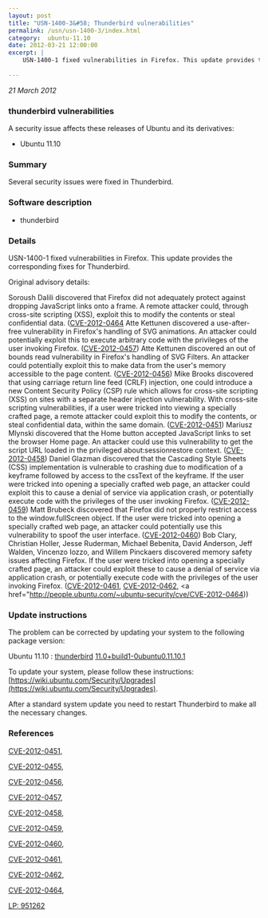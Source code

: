 ```yaml
---
layout: post
title: "USN-1400-3&#58; Thunderbird vulnerabilities"
permalink: /usn/usn-1400-3/index.html
category:  ubuntu-11.10
date: 2012-03-21 12:00:00
excerpt: |
    USN-1400-1 fixed vulnerabilities in Firefox. This update provides the corresponding fixes for Thunderbird.
    
---
```


 
 
 

*21 March 2012*

### thunderbird vulnerabilities

A security issue affects these releases of Ubuntu and its derivatives:

* Ubuntu 11.10

### Summary

Several security issues were fixed in Thunderbird. 

### Software description

* thunderbird 

### Details

USN-1400-1 fixed vulnerabilities in Firefox. This update provides the corresponding fixes for Thunderbird.

Original advisory details:

 Soroush Dalili discovered that Firefox did not adequately protect against dropping JavaScript links onto a frame. A remote attacker could, through cross-site scripting (XSS), exploit this to modify the contents or steal confidential data. ([CVE-2012-0464](http://people.ubuntu.com/~ubuntu-security/cve/CVE-2012-0455">CVE-2012-0455</a>) Atte Kettunen discovered a use-after-free vulnerability in Firefox&#39;s handling of SVG animations. An attacker could potentially exploit this to execute arbitrary code with the privileges of the user invoking Firefox. (<a href="http://people.ubuntu.com/~ubuntu-security/cve/CVE-2012-0457">CVE-2012-0457</a>) Atte Kettunen discovered an out of bounds read vulnerability in Firefox&#39;s handling of SVG Filters. An attacker could potentially exploit this to make data from the user&#39;s memory accessible to the page content. (<a href="http://people.ubuntu.com/~ubuntu-security/cve/CVE-2012-0456">CVE-2012-0456</a>) Mike Brooks discovered that using carriage return line feed (CRLF) injection, one could introduce a new Content Security Policy (CSP) rule which allows for cross-site scripting (XSS) on sites with a separate header injection vulnerability. With cross-site scripting vulnerabilities, if a user were tricked into viewing a specially crafted page, a remote attacker could exploit this to modify the contents, or steal confidential data, within the same domain. (<a href="http://people.ubuntu.com/~ubuntu-security/cve/CVE-2012-0451">CVE-2012-0451</a>) Mariusz Mlynski discovered that the Home button accepted JavaScript links to set the browser Home page. An attacker could use this vulnerability to get the script URL loaded in the privileged about:sessionrestore context. (<a href="http://people.ubuntu.com/~ubuntu-security/cve/CVE-2012-0458">CVE-2012-0458</a>) Daniel Glazman discovered that the Cascading Style Sheets (CSS) implementation is vulnerable to crashing due to modification of a keyframe followed by access to the cssText of the keyframe. If the user were tricked into opening a specially crafted web page, an attacker could exploit this to cause a denial of service via application crash, or potentially execute code with the privileges of the user invoking Firefox. (<a href="http://people.ubuntu.com/~ubuntu-security/cve/CVE-2012-0459">CVE-2012-0459</a>) Matt Brubeck discovered that Firefox did not properly restrict access to the window.fullScreen object. If the user were tricked into opening a specially crafted web page, an attacker could potentially use this vulnerability to spoof the user interface. (<a href="http://people.ubuntu.com/~ubuntu-security/cve/CVE-2012-0460">CVE-2012-0460</a>) Bob Clary, Christian Holler, Jesse Ruderman, Michael Bebenita, David Anderson, Jeff Walden, Vincenzo Iozzo, and Willem Pinckaers discovered memory safety issues affecting Firefox. If the user were tricked into opening a specially crafted page, an attacker could exploit these to cause a denial of service via application crash, or potentially execute code with the privileges of the user invoking Firefox. (<a href="http://people.ubuntu.com/~ubuntu-security/cve/CVE-2012-0461">CVE-2012-0461</a>, <a href="http://people.ubuntu.com/~ubuntu-security/cve/CVE-2012-0462">CVE-2012-0462</a>, <a href="http://people.ubuntu.com/~ubuntu-security/cve/CVE-2012-0464)) 

### Update instructions

The problem can be corrected by updating your system to the following package version:

Ubuntu 11.10
 : [thunderbird](https://launchpad.net/ubuntu/+source/thunderbird) <span> [11.0+build1-0ubuntu0.11.10.1](https://launchpad.net/ubuntu/+source/thunderbird/11.0+build1-0ubuntu0.11.10.1) </span> 

To update your system, please follow these instructions: [https://wiki.ubuntu.com/Security/Upgrades](https://wiki.ubuntu.com/Security/Upgrades).

After a standard system update you need to restart Thunderbird to make all the necessary changes. 

### References

 
 [CVE-2012-0451](http://people.ubuntu.com/~ubuntu-security/cve/CVE-2012-0451), 

 [CVE-2012-0455](http://people.ubuntu.com/~ubuntu-security/cve/CVE-2012-0455), 

 [CVE-2012-0456](http://people.ubuntu.com/~ubuntu-security/cve/CVE-2012-0456), 

 [CVE-2012-0457](http://people.ubuntu.com/~ubuntu-security/cve/CVE-2012-0457), 

 [CVE-2012-0458](http://people.ubuntu.com/~ubuntu-security/cve/CVE-2012-0458), 

 [CVE-2012-0459](http://people.ubuntu.com/~ubuntu-security/cve/CVE-2012-0459), 

 [CVE-2012-0460](http://people.ubuntu.com/~ubuntu-security/cve/CVE-2012-0460), 

 [CVE-2012-0461](http://people.ubuntu.com/~ubuntu-security/cve/CVE-2012-0461), 

 [CVE-2012-0462](http://people.ubuntu.com/~ubuntu-security/cve/CVE-2012-0462), 

 [CVE-2012-0464](http://people.ubuntu.com/~ubuntu-security/cve/CVE-2012-0464), 

 [LP: 951262](https://launchpad.net/bugs/951262)
 

